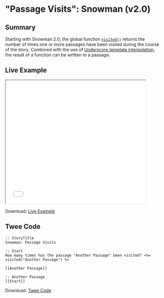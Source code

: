 # "Passage Visits": Snowman (v2.0)

## Summary

Starting with Snowman 2.0, the global function [`visited()`](https://videlais.github.io/snowman/2/utility/visited.html) returns the number of times one or more passages have been visited during the course of the story. Combined with the use of [Underscore template interpolation](https://videlais.github.io/snowman/2/learning/template.html), the result of a function can be written to a passage.

## Live Example

<section>
<iframe src="snowman_passagevisits_example.html" height=400 width=90%></iframe>


Download: <a href="snowman_passagevisits_example.html" target="_blank">Live Example</a>
</section>

## Twee Code

```
:: StoryTitle
Snowman: Passage Visits

:: Start
How many times has the passage "Another Passage" been visited? <%= visited("Another Passage") %>

[[Another Passage]]

:: Another Passage
[[Start]]

```

Download: <a href="snowman_passagevisits_twee.txt" target="_blank">Twee Code</a>
